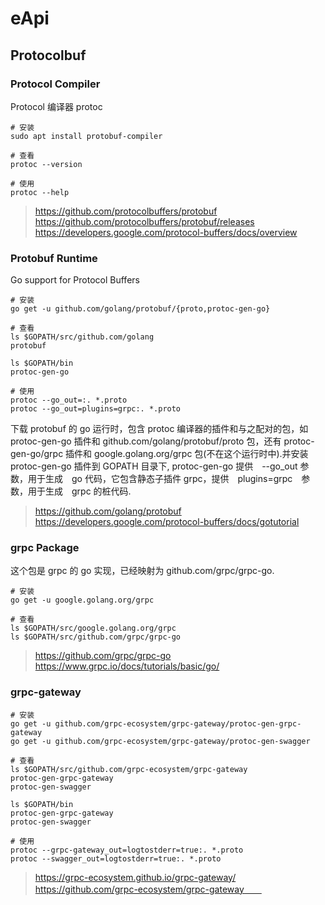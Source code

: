 # eApi

## Protocolbuf

### Protocol Compiler   

Protocol 编译器 protoc

```
# 安装
sudo apt install protobuf-compiler

# 查看
protoc --version

# 使用
protoc --help
```
>https://github.com/protocolbuffers/protobuf  
https://github.com/protocolbuffers/protobuf/releases  
https://developers.google.com/protocol-buffers/docs/overview 

### Protobuf Runtime
Go support for Protocol Buffers

```
# 安装
go get -u github.com/golang/protobuf/{proto,protoc-gen-go}

# 查看
ls $GOPATH/src/github.com/golang
protobuf

ls $GOPATH/bin
protoc-gen-go

# 使用
protoc --go_out=:. *.proto
protoc --go_out=plugins=grpc:. *.proto
```
下载 protobuf 的 go 运行时，包含 protoc 编译器的插件和与之配对的包，如 protoc-gen-go 插件和 github.com/golang/protobuf/proto 包，还有 protoc-gen-go/grpc 插件和 google.golang.org/grpc 包(不在这个运行时中).并安装 protoc-gen-go 插件到 GOPATH 目录下, protoc-gen-go 提供　--go_out 参数，用于生成　go 代码，它包含静态子插件 grpc，提供　plugins=grpc　参数，用于生成　grpc 的桩代码.   

>https://github.com/golang/protobuf  
https://developers.google.com/protocol-buffers/docs/gotutorial  

### grpc Package 

这个包是 grpc 的 go 实现，已经映射为 github.com/grpc/grpc-go.

```
# 安装
go get -u google.golang.org/grpc

# 查看
ls $GOPATH/src/google.golang.org/grpc
ls $GOPATH/src/github.com/grpc/grpc-go
```

>https://github.com/grpc/grpc-go  
https://www.grpc.io/docs/tutorials/basic/go/   

### grpc-gateway

```
# 安装
go get -u github.com/grpc-ecosystem/grpc-gateway/protoc-gen-grpc-gateway
go get -u github.com/grpc-ecosystem/grpc-gateway/protoc-gen-swagger

# 查看
ls $GOPATH/src/github.com/grpc-ecosystem/grpc-gateway
protoc-gen-grpc-gateway
protoc-gen-swagger

ls $GOPATH/bin
protoc-gen-grpc-gateway
protoc-gen-swagger

# 使用
protoc --grpc-gateway_out=logtostderr=true:. *.proto
protoc --swagger_out=logtostderr=true:. *.proto
```

>https://grpc-ecosystem.github.io/grpc-gateway/  
https://github.com/grpc-ecosystem/grpc-gateway　　

